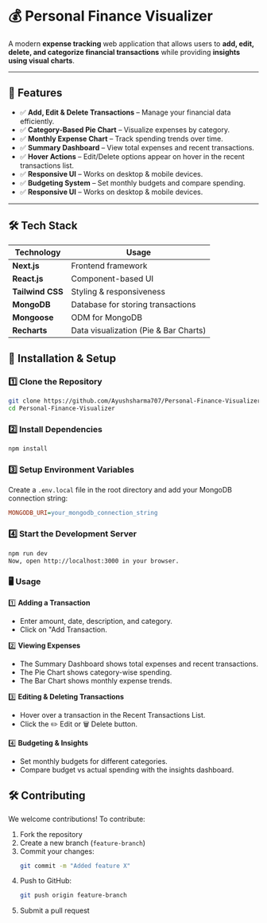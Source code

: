 # 💰 Personal Finance Visualizer  

A modern **expense tracking** web application that allows users to **add, edit, delete, and categorize financial transactions** while providing **insights using visual charts**.

---

## 🚀 Features  

- ✅ **Add, Edit & Delete Transactions** – Manage your financial data efficiently.  
- ✅ **Category-Based Pie Chart** – Visualize expenses by category.  
- ✅ **Monthly Expense Chart** – Track spending trends over time.  
- ✅ **Summary Dashboard** – View total expenses and recent transactions.  
- ✅ **Hover Actions** – Edit/Delete options appear on hover in the recent transactions list.  
- ✅ **Responsive UI** – Works on desktop & mobile devices.
- ✅ **Budgeting System** – Set monthly budgets and compare spending.
- ✅ **Responsive UI** – Works on desktop & mobile devices.

---

## 🛠️ Tech Stack  

| **Technology** | **Usage** |
|--------------|-----------|
| **Next.js** | Frontend framework |
| **React.js** | Component-based UI |
| **Tailwind CSS** | Styling & responsiveness |
| **MongoDB** | Database for storing transactions |
| **Mongoose** | ODM for MongoDB |
| **Recharts** | Data visualization (Pie & Bar Charts) |


## 🔧 Installation & Setup  

### **1️⃣ Clone the Repository**  
```bash
git clone https://github.com/Ayushsharma707/Personal-Finance-Visualizer.git
cd Personal-Finance-Visualizer 
```
### **2️⃣ Install Dependencies**  
```bash
npm install
```
### **3️⃣ Setup Environment Variables**  
Create a `.env.local` file in the root directory and add your MongoDB connection string:  

```ini
MONGODB_URI=your_mongodb_connection_string
```
### **4️⃣ Start the Development Server**  
```bash
npm run dev
Now, open http://localhost:3000 in your browser.
```


### **🖥️ Usage**

1️⃣ **Adding a Transaction**  
- Enter amount, date, description, and category.  
- Click on "Add Transaction.

2️⃣ **Viewing Expenses**  
- The Summary Dashboard shows total expenses and recent transactions.  
- The Pie Chart shows category-wise spending.  
- The Bar Chart shows monthly expense trends.  

3️⃣ **Editing & Deleting Transactions**  
- Hover over a transaction in the Recent Transactions List.  
- Click the ✏️ Edit or 🗑️ Delete button.

4️⃣ **Budgeting & Insights**  
- Set monthly budgets for different categories.  
- Compare budget vs actual spending with the insights dashboard.

## 🛠️ Contributing

We welcome contributions! To contribute:

1. Fork the repository
2. Create a new branch (`feature-branch`)
3. Commit your changes:
    ```bash
    git commit -m "Added feature X"
    ```
4. Push to GitHub:
    ```bash
    git push origin feature-branch
    ```
5. Submit a pull request





